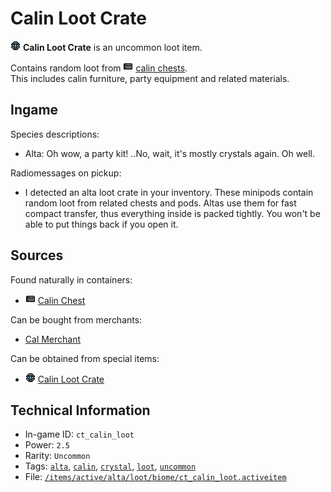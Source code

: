 # Calin Loot Crate

<img src="https://raw.githubusercontent.com/Ceterai/Enternia/main/items/active/alta/loot/biome/ct_calin_loot.png" alt="Calin Loot Crate icon" loading="lazy" height="16px" width="auto" /> **Calin Loot Crate** is an uncommon loot item.

Contains random loot from <img src="https://raw.githubusercontent.com/Ceterai/Enternia/main/objects/biome/alterash_prime/calin/decorative/chest/icon.png" alt="Calin Chest icon" loading="lazy" height="16px" width="auto" /> [calin chests](https://ceterai.github.io/MyEnternia/Wiki/CalinChest).  
This includes calin furniture, party equipment and related materials.

## Ingame

Species descriptions:

- Alta: Oh wow, a party kit! ..No, wait, it's mostly crystals again. Oh well.

Radiomessages on pickup:

- I detected an alta loot crate in your inventory. These minipods contain random loot from related chests and pods. Altas use them for fast compact transfer, thus everything inside is packed tightly. You won't be able to put things back if you open it.

## Sources

Found naturally in containers:

- <img src="https://raw.githubusercontent.com/Ceterai/Enternia/main/objects/biome/alterash_prime/calin/decorative/chest/icon.png" alt="Calin Chest icon" loading="lazy" height="16px" width="auto" /> [Calin Chest](https://ceterai.github.io/MyEnternia/Wiki/CalinChest)

Can be bought from merchants:

- [Cal Merchant](https://ceterai.github.io/MyEnternia/Wiki/CalMerchant)

Can be obtained from special items:

- <img src="https://raw.githubusercontent.com/Ceterai/Enternia/main/items/active/alta/loot/biome/ct_calin_loot.png" alt="Calin Loot Crate icon" loading="lazy" height="16px" width="auto" /> [Calin Loot Crate](https://ceterai.github.io/MyEnternia/Wiki/CalinLootCrate)

## Technical Information

- In-game ID: `ct_calin_loot`
- Power: `2.5`
- Rarity: `Uncommon`
- Tags: [`alta`](https://ceterai.github.io/MyEnternia/Wiki/Tags/Alta), [`calin`](https://ceterai.github.io/MyEnternia/Wiki/Tags/Calin), [`crystal`](https://ceterai.github.io/MyEnternia/Wiki/Tags/Crystal), [`loot`](https://ceterai.github.io/MyEnternia/Wiki/Tags/Loot), [`uncommon`](https://ceterai.github.io/MyEnternia/Wiki/Tags/Uncommon)
- File: [`/items/active/alta/loot/biome/ct_calin_loot.activeitem`](https://github.com/Ceterai/Enternia/blob/main/items/active/alta/loot/biome/ct_calin_loot.activeitem)
